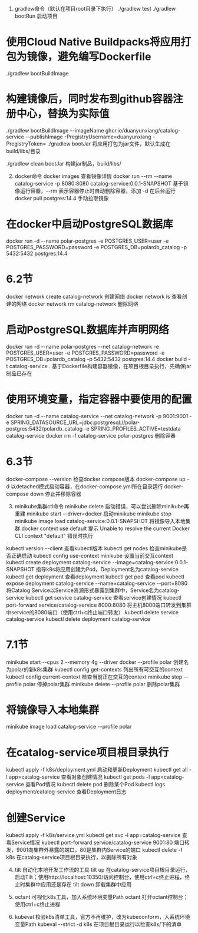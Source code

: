 1. gradlew命令（默认在项目root目录下执行）
  ./gradlew test
  ./gradlew bootRun  启动项目
  # 使用Cloud Native Buildpacks将应用打包为镜像，避免编写Dockerfile
  ./gradlew bootBuildImage
  # 构建镜像后，同时发布到github容器注册中心，<token>替换为实际值
  ./gradlew bootBuildImage --imageName ghcr.io/duanyunxiang/catalog-service --publishImage -PregistryUsername=duanyunxiang -PregistryToken=<token>
  ./gradlew bootJar  将应用打包为jar文件，默认生成在build/libs/目录

  ./gradlew clean bootJar  构建jar制品，build/libs/

2. docker命令
  docker images  查看镜像详情
  docker run --rm --name catalog-service -p 8080:8080 catalog-service:0.0.1-SNAPSHOT  基于镜像运行容器，--rm 表示容器停止时自动删除容器，添加 -d 在后台运行
  docker pull postgres:14.4  手动拉取镜像
  # 在docker中启动PostgreSQL数据库
  docker run -d --name polar-postgres -e POSTGRES_USER=user -e POSTGRES_PASSWORD=password -e POSTGRES_DB=polardb_catalog -p 5432:5432 postgres:14.4

  # 6.2节
  docker network create catalog-network  创建网络
  docker network ls  查看创建的网络
  docker network rm catalog-network  删除网络
  # 启动PostgreSQL数据库并声明网络
  docker run -d --name polar-postgres --net catalog-network -e POSTGRES_USER=user -e POSTGRES_PASSWORD=password -e POSTGRES_DB=polardb_catalog -p 5432:5432 postgres:14.4
  docker build -t catalog-service .  基于Dockerfile构建容器镜像，在项目根目录执行，先确保jar制品已存在
  # 使用环境变量，指定容器中要使用的配置
  docker run -d --name catalog-service --net catalog-network -p 9001:9001 -e SPRING_DATASOURCE_URL=jdbc:postgresql://polar-postgres:5432/polardb_catalog -e SPRING_PROFILES_ACTIVE=testdata catalog-service
  docker rm -f catalog-service polar-postgres  删除容器

  # 6.3节
  docker-compose --version  检查docker compose版本
  docker-compose up -d  以detached模式启动容器，在docker-compose.yml所在目录运行
  docker-compose down  停止并移除容器

3. minikube集群ctl命令
  minikube delete  启动错误，可以尝试删除minikube再重建
  minikube start --driver=docker  启动minikube
  minikube stop
  minikube image load catalog-service:0.0.1-SNAPSHOT  将镜像导入本地集群
  docker context use default  提示 Unable to resolve the current Docker CLI context "default" 错误时执行

  kubectl version --client  查看kubectl版本
  kubectl get nodes  检查minikube是否正确启动
  kubectl config use-context minikube  设置当前交互context
  kubectl create deployment catalog-service --image=catalog-service:0.0.1-SNAPSHOT  指导k8s将应用创建为Pod，Deployment名为catalog-service
  kubectl get deployment  查看deployment
  kubectl get pod  查看pod
  kubectl expose deployment catalog-service --name=catalog-service --port=8080  将Catalog Service以Service资源形式暴露到集群中，Service名为catalog-service
  kubectl get service catalog-service  查看service创建情况
  kubectl port-forward service/catalog-service 8000:8080  将主机8000端口转发到集群中service的8080端口（使用ctrl+c终止端口转发）
  kubectl delete service catalog-service
  kubectl delete deployment catalog-service
  
  # 7.1节
  minikube start --cpus 2 --memory 4g --driver docker --profile polar  创建名为polar的新k8s集群
  kubectl config get-contexts 列出所有可交互的context
  kubectl config current-context 检查当前正在交互的context
  minikube stop --profile polar  停掉polar集群
  minikube delete --profile polar  删除polar集群
  # 将镜像导入本地集群
  minikube image load catalog-service --profile polar
  # 在catalog-service项目根目录执行
  kubectl apply -f k8s/deployment.yml  启动和更新Deployment
  kubectl get all -l app=catalog-service  查看对象创建情况
  kubectl get pods -l app=catalog-service  查看Pod情况
  kubectl delete pod <pod-name>  删除某个Pod
  kubectl logs deployment/catalog-service  查看Deployment日志
  # 创建Service
  kubectl apply -f k8s/service.yml
  kubectl get svc -l app=catalog-service  查看Service情况
  kubectl port-forward service/catalog-service 9001:80  端口转发，9001向集群外暴露的端口，80是集群内Service的端口
  kubectl delete -f k8s  在catalog-service项目根目录执行，以删除所有对象

4. tilt 自动化本地开发工作流的工具
  tilt up  在catalog-service项目根目录运行，启动Tilt；使用http://localhost:10350/访问控制台，使用ctrl+c终止进程，终止时集群中应用还是存在
  tilt down  卸载集群中应用

5. octant 可视化k8s工具，加入系统环境变量Path
  octant  打开octant控制台；使用ctrl+c终止进程

6. kubeval 校验k8s清单工具，官方不再维护，改为kubeconform，入系统环境变量Path
  kubeval --strict -d k8s  在项目根目录运行以检查k8s/下的清单
